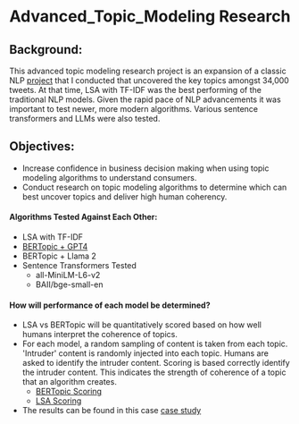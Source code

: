 # Advanced_Topic_Modeling Research

## Background:
This advanced topic modeling research project is an expansion of a classic NLP [project](https://github.com/Jenni-Hawk/NLP_TopicModeling/blob/main/NLP_Presentation.pdf) that I conducted that uncovered the key topics amongst 34,000 tweets. At that time, LSA with TF-IDF was  the best performing of the traditional NLP models. Given the rapid pace of NLP advancements it was important to test newer, more modern algorithms. Various sentence transformers and LLMs were also tested.

## Objectives: 
- Increase confidence in business decision making when using topic modeling algorithms to understand consumers. 
- Conduct research on topic modeling algorithms to determine which can best uncover topics and deliver high human coherency. 

#### Algorithms Tested Against Each Other:
- LSA with TF-IDF
- [BERTopic + GPT4](https://github.com/Jenni-Hawk/Advanced_Topic_Modeling/blob/main/BERTopic_GPT4_retweets_copy.ipynb)
- BERTopic + Llama 2
- Sentence Transformers Tested
  - all-MiniLM-L6-v2
  - BAII/bge-small-en

#### How will performance of each model be determined?</ins>
- LSA vs BERTopic will be quantitatively scored based on how well humans interpret the coherence of topics.
- For each model, a random sampling of content is taken from each topic. 'Intruder' content is randomly injected into each topic. Humans are asked to identify the intruder content. Scoring is based correctly identify the intruder content. This indicates the strength of coherence of a topic that an algorithm creates.
  - [BERTopic Scoring](https://github.com/Jenni-Hawk/Advanced_Topic_Modeling/blob/main/BERTopic_Scoring_WITH_RETWEETS.ipynb)
  - [LSA Scoring](https://github.com/Jenni-Hawk/Advanced_Topic_Modeling/blob/main/LSA_Scoring_WITH_RETWEETS_Intruders.ipynb)
- The results can be found in this case [case study](https://github.com/Jenni-Hawk/Advanced_Topic_Modeling/blob/main/Tweets%20Case%20Study%20Tech.pdf)




